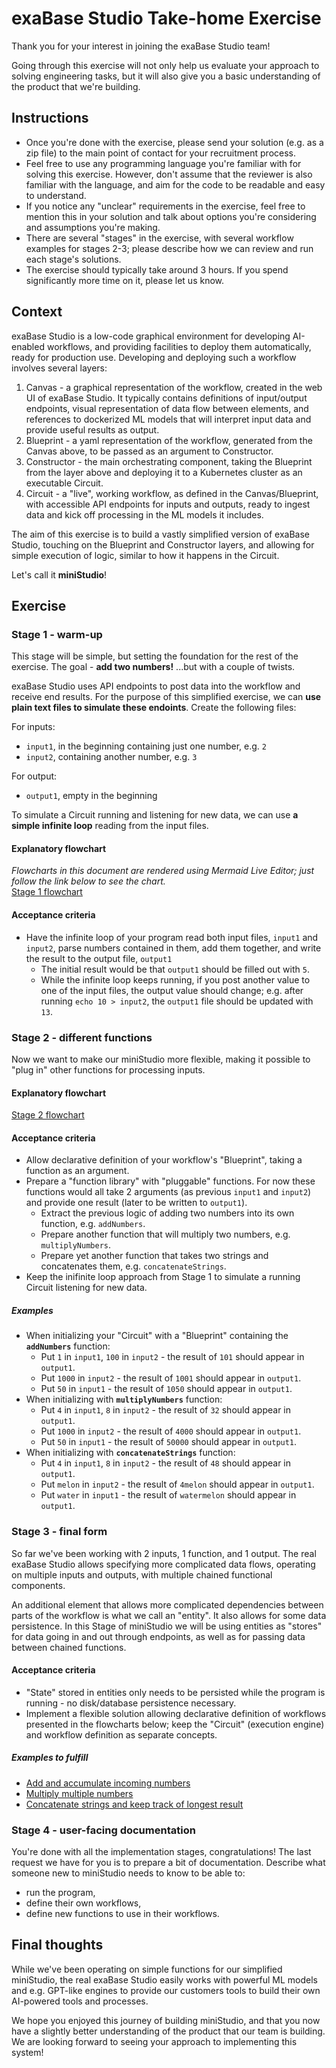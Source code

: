 # exaBase Studio Take-home Exercise

Thank you for your interest in joining the exaBase Studio team!

Going through this exercise will not only help us evaluate your approach to solving engineering tasks, but it will also give you a basic understanding of the product that we're building.

## Instructions
* Once you're done with the exercise, please send your solution (e.g. as a zip file) to the main point of contact for your recruitment process.
* Feel free to use any programming language you're familiar with for solving this exercise. However, don't assume that the reviewer is also familiar with the language, and aim for the code to be readable and easy to understand.
* If you notice any "unclear" requirements in the exercise, feel free to mention this in your solution and talk about options you're considering and assumptions you're making.
* There are several "stages" in the exercise, with several workflow examples for stages 2-3; please describe how we can review and run each stage's solutions.
* The exercise should typically take around 3 hours. If you spend significantly more time on it, please let us know.

## Context
exaBase Studio is a low-code graphical environment for developing AI-enabled workflows, and providing facilities to deploy them automatically, ready for production use. Developing and deploying such a workflow involves several layers:
1. Canvas - a graphical representation of the workflow, created in the web UI of exaBase Studio. It typically contains definitions of input/output endpoints, visual representation of data flow between elements, and references to dockerized ML models that will interpret input data and provide useful results as output.
2. Blueprint - a yaml representation of the workflow, generated from the Canvas above, to be passed as an argument to Constructor.
3. Constructor - the main orchestrating component, taking the Blueprint from the layer above and deploying it to a Kubernetes cluster as an executable Circuit.
4. Circuit - a "live", working workflow, as defined in the Canvas/Blueprint, with accessible API endpoints for inputs and outputs, ready to ingest data and kick off processing in the ML models it includes.

The aim of this exercise is to build a vastly simplified version of exaBase Studio, touching on the Blueprint and Constructor layers, and allowing for simple execution of logic, similar to how it happens in the Circuit.

Let's call it __miniStudio__!

## Exercise

### Stage 1 - warm-up

This stage will be simple, but setting the foundation for the rest of the exercise. The goal - __add two numbers!__ ...but with a couple of twists.

exaBase Studio uses API endpoints to post data into the workflow and receive end results. For the purpose of this simplified exercise, we can __use plain text files to simulate these endoints__. Create the following files:

For inputs:
* `input1`, in the beginning containing just one number, e.g. `2`
* `input2`, containing another number, e.g. `3`

For output:
* `output1`, empty in the beginning

To simulate a Circuit running and listening for new data, we can use __a simple infinite loop__ reading from the input files.

#### Explanatory flowchart
_Flowcharts in this document are rendered using Mermaid Live Editor; just follow the link below to see the chart._  
[Stage 1 flowchart](https://mermaid.live/view#pako:eNo1jTELgzAQhf9KuMmCDnF06FSEQqFgR-NwNWcVTCLpBSnif2_U9qb3Pj7eLdA6TVBAN7q57dGzuFXKinhXmQx2CixPIsvOopR1jVoLnp2wwTzJv5vmZ-aHmf_NA5dyr3eZuMD70MYhBUPe4KDj12UjCrgnQwqKGDV1GEZWoOwaVQzsHh_bQsE-UAph0sh0GfDl0Rxw_QLGXD00)

#### Acceptance criteria

* Have the infinite loop of your program read both input files, `input1` and `input2`, parse numbers contained in them, add them together, and write the result to the output file, `output1`
  - The initial result would be that `output1` should be filled out with `5`.
  - While the infinite loop keeps running, if you post another value to one of the input files, the output value should change; e.g. after running `echo 10 > input2`, the `output1` file should be updated with `13`.

### Stage 2 - different functions

Now we want to make our miniStudio more flexible, making it possible to "plug in" other functions for processing inputs.

#### Explanatory flowchart
[Stage 2 flowchart](https://mermaid.live/view#pako:eNo1jcsKgzAQRX8lzMqCLuLSRVdFKBQK7dK4SJOogTwkzFCK-O-N2s7q3sPhzgIqagMNDC6-1SQTsttDBJbvygsbZkJ-YlV1Zi3vutnROMqXM2ygoNDG0Pc_uT7k-i8fuOV7vfMiEu5bG4cSvEleWp0fLxsRgJPxRkCTozaDJIcCRFizKgnj8xMUNJjIlECzlmguVo5J-gOuX887Pq4)

#### Acceptance criteria

* Allow declarative definition of your workflow's "Blueprint", taking a function as an argument.
* Prepare a "function library" with "pluggable" functions. For now these functions would all take 2 arguments (as previous `input1` and `input2`) and provide one result (later to be written to `output1`).
  - Extract the previous logic of adding two numbers into its own function, e.g. `addNumbers`.
  - Prepare another function that will multiply two numbers, e.g. `multiplyNumbers`.
  - Prepare yet another function that takes two strings and concatenates them, e.g. `concatenateStrings`.
* Keep the inifinite loop approach from Stage 1 to simulate a running Circuit listening for new data.

##### Examples
* When initializing your "Circuit" with a "Blueprint" containing the __`addNumbers`__ function:
  - Put `1` in `input1`, `100` in `input2` - the result of `101` should appear in `output1`.
  - Put `1000` in `input2` - the result of `1001` should appear in `output1`.
  - Put `50` in `input1` - the result of `1050` should appear in `output1`.
* When initializing with __`multiplyNumbers`__ function:
  - Put `4` in `input1`, `8` in `input2` - the result of `32` should appear in `output1`.
  - Put `1000` in `input2` - the result of `4000` should appear in `output1`.
  - Put `50` in `input1` - the result of `50000` should appear in `output1`.
* When initializing with __`concatenateStrings`__ function:
  - Put `4` in `input1`, `8` in `input2` - the result of `48` should appear in `output1`.
  - Put `melon` in `input2` - the result of `4melon` should appear in `output1`.
  - Put `water` in `input1` - the result of `watermelon` should appear in `output1`.

### Stage 3 - final form
So far we've been working with 2 inputs, 1 function, and 1 output. The real exaBase Studio allows specifying more complicated data flows, operating on multiple inputs and outputs, with multiple chained functional components.

An additional element that allows more complicated dependencies between parts of the workflow is what we call an "entity". It also allows for some data persistence. In this Stage of miniStudio we will be using entities as "stores" for data going in and out through endpoints, as well as for passing data between chained functions.

#### Acceptance criteria
* "State" stored in entities only needs to be persisted while the program is running - no disk/database persistence necessary.
* Implement a flexible solution allowing declarative definition of workflows presented in the flowcharts below; keep the "Circuit" (execution engine) and workflow definition as separate concepts.

##### Examples to fulfill
* [Add and accumulate incoming numbers](https://mermaid.live/view#pako:eNo9T02rwkAM_CshJwWlbI89eLKCIAi-Y7eH0E11od0t2-x7iPjf39oPcwiZzDCZvLDxhrHAtvN_zYOCwOWmHaQ6q411QxS1hf3-AKWqMnZi5Qkqq2dJqSbqpKqKjIFf6iKP4FtYhUDOrCCfwCg-MAQeYydg3ZesF8vTbFnmy4V8ubDCb4g8qyfqqjY-SsoJaqvdLPt03GHPoSdr0nevz0ajPLhnjUUaDbeUImjU7p2kFMX_PF2DhYTIO4yDIeGjpXugfl6-_wHp9lu8)
* [Multiply multiple numbers](https://mermaid.live/view#pako:eNpVz8GKwjAQBuBXCXNSUCRJTz3syQqCILjHxkO2nWqgSUucsBTx3Te2MbA5ZWY-fmae0AwtQgldP_w2d-2JnS7KsfiOfGXcGIiv2Xb7xSpe79CRoYnx3TURsRCRiMhEZCIXIhORmcgPqfg8OvC6tqEnM_YTc8H-oH9cP0Qkkkr5rzwsAVWRs4ucXcyjM18NgeZj3n3YgEVvtWnj5c93RwHd0aKCMn5b7HRcRIFyr0h1oOF7cg2U5ANuIIytJtwbffPaQtnp_oGvP5Y0YH8)
* [Concatenate strings and keep track of longest result](https://mermaid.live/view#pako:eNqNkUFrxCAQhf_K4GkXNiya5JJDT02gUCi0x2QPYkxWiBp0pCzL_vfaNUlhaaGCoPO9efPQKxG2l6Qiw2Q_xZk7hNf3zkBcL3SnzByQ7iHLnqCm7VEaVHgBejwtEpYkbJGwTcJWSU3vqKFtK6wRHKWJGzw6ZUZ_WlVsUaVrk5rqfPPLIQMRnItX-PFR1oCTPky4jcuTEWtbj9ZJmKwZpf-9CbyFgbs1RJNC1MU2tYhT_2FwfDAoN4PyTwNUOha5nh-Sv9GdDRjfFOh-AUUCbAVsBWUC-QryOyAHoqXTXPXxW6_flY7gWWrZkSoeeznwGL0jnblFKQ9oPy5GkApdkAcS5j6GfFZ8dFyn4u0Lq2-qqA)

### Stage 4 - user-facing documentation
You're done with all the implementation stages, congratulations! The last request we have for you is to prepare a bit of documentation. Describe what someone new to miniStudio needs to know to be able to:
* run the program,
* define their own workflows,
* define new functions to use in their workflows.

## Final thoughts
While we've been operating on simple functions for our simplified miniStudio, the real exaBase Studio easily works with powerful ML models and e.g. GPT-like engines to provide our customers tools to build their own AI-powered tools and processes.

We hope you enjoyed this journey of building miniStudio, and that you now have a slightly better understanding of the product that our team is building. We are looking forward to seeing your approach to implementing this system!
